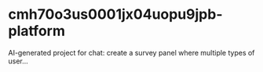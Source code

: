 # cmh70o3us0001jx04uopu9jpb-platform
AI-generated project for chat: create a survey panel where multiple types of user...
